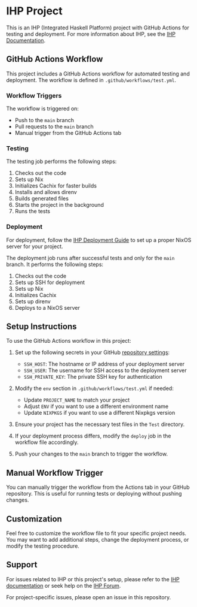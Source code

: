 # IHP Project

This is an IHP (Integrated Haskell Platform) project with GitHub Actions for testing and deployment. For more information about IHP, see the [IHP Documentation](https://ihp.digitallyinduced.com/Guide/).

## GitHub Actions Workflow

This project includes a GitHub Actions workflow for automated testing and deployment. The workflow is defined in `.github/workflows/test.yml`.

### Workflow Triggers

The workflow is triggered on:
- Push to the `main` branch
- Pull requests to the `main` branch
- Manual trigger from the GitHub Actions tab

### Testing

The testing job performs the following steps:
1. Checks out the code
2. Sets up Nix
3. Initializes Cachix for faster builds
4. Installs and allows direnv
5. Builds generated files
6. Starts the project in the background
7. Runs the tests

### Deployment

For deployment, follow the [IHP Deployment Guide](https://ihp.digitallyinduced.com/Guide/deployment.html#deploying-with-deploytonixos) to set up a proper NixOS server for your project.

The deployment job runs after successful tests and only for the `main` branch. It performs the following steps:
1. Checks out the code
2. Sets up SSH for deployment
3. Sets up Nix
4. Initializes Cachix
5. Sets up direnv
6. Deploys to a NixOS server

## Setup Instructions

To use the GitHub Actions workflow in this project:

1. Set up the following secrets in your GitHub [repository settings](https://docs.github.com/en/actions/security-guides/using-secrets-in-github-actions):
   - `SSH_HOST`: The hostname or IP address of your deployment server
   - `SSH_USER`: The username for SSH access to the deployment server
   - `SSH_PRIVATE_KEY`: The private SSH key for authentication

2. Modify the `env` section in `.github/workflows/test.yml` if needed:
   - Update `PROJECT_NAME` to match your project
   - Adjust `ENV` if you want to use a different environment name
   - Update `NIXPKGS` if you want to use a different Nixpkgs version

3. Ensure your project has the necessary test files in the `Test` directory.

4. If your deployment process differs, modify the `deploy` job in the workflow file accordingly.

5. Push your changes to the `main` branch to trigger the workflow.

## Manual Workflow Trigger

You can manually trigger the workflow from the Actions tab in your GitHub repository. This is useful for running tests or deploying without pushing changes.

## Customization

Feel free to customize the workflow file to fit your specific project needs. You may want to add additional steps, change the deployment process, or modify the testing procedure.

## Support

For issues related to IHP or this project's setup, please refer to the [IHP documentation](https://ihp.digitallyinduced.com/Guide/) or seek help on the [IHP Forum](https://ihp.digitallyinduced.com/community/).

For project-specific issues, please open an issue in this repository.